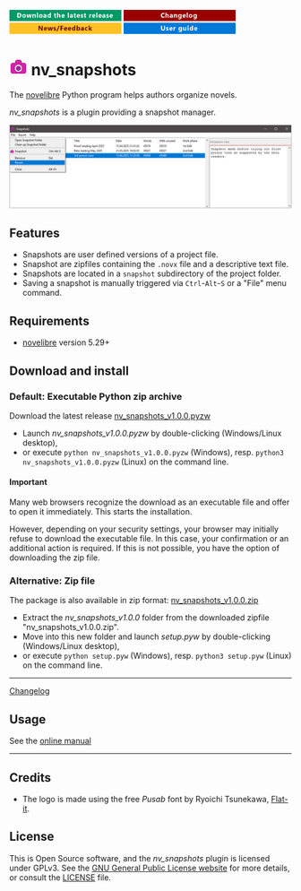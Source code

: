[![Download the latest release](docs/img/download-button.png)](https://github.com/peter88213/nv_snapshots/raw/main/dist/nv_snapshots_v1.0.0.pyzw)
[![Changelog](docs/img/changelog-button.png)](docs/changelog.md)
[![News/Feedback](docs/img/news-button.png)](https://github.com/peter88213/novelibre/discussions)
[![Online help](docs/img/help-button.png)](https://peter88213.github.io/nvhelp-en/nv_snapshots/)


# ![S](icons/snapshot.png) nv_snapshots

The [novelibre](https://github.com/peter88213/novelibre/) Python program helps authors organize novels.  

*nv_snapshots* is a plugin providing a snapshot manager. 

![Screenshot](docs/Screenshots/screen01.png)

## Features

- Snapshots are user defined versions of a project file. 
- Snapshot are zipfiles containing the `.novx` file and a descriptive text file. 
- Snapshots are located in a `snapshot` subdirectory of the project folder. 
- Saving a snapshot is manually triggered via `Ctrl`-`Alt`-`S` or a "File" menu command.

## Requirements

- [novelibre](https://github.com/peter88213/novelibre/) version 5.29+

## Download and install

### Default: Executable Python zip archive

Download the latest release [nv_snapshots_v1.0.0.pyzw](https://github.com/peter88213/nv_snapshots/raw/main/dist/nv_snapshots_v1.0.0.pyzw)

- Launch *nv_snapshots_v1.0.0.pyzw* by double-clicking (Windows/Linux desktop),
- or execute `python nv_snapshots_v1.0.0.pyzw` (Windows), resp. `python3 nv_snapshots_v1.0.0.pyzw` (Linux) on the command line.

#### Important

Many web browsers recognize the download as an executable file and offer to open it immediately. 
This starts the installation.

However, depending on your security settings, your browser may 
initially  refuse  to download the executable file. 
In this case, your confirmation or an additional action is required. 
If this is not possible, you have the option of downloading 
the zip file. 


### Alternative: Zip file

The package is also available in zip format: [nv_snapshots_v1.0.0.zip](https://github.com/peter88213/nv_snapshots/raw/main/dist/nv_snapshots_v1.0.0.zip)

- Extract the *nv_snapshots_v1.0.0* folder from the downloaded zipfile "nv_snapshots_v1.0.0.zip".
- Move into this new folder and launch *setup.pyw* by double-clicking (Windows/Linux desktop), 
- or execute `python setup.pyw` (Windows), resp. `python3 setup.pyw` (Linux) on the command line.

---

[Changelog](docs/changelog.md)

## Usage

See the [online manual](https://peter88213.github.io/nvhelp-en/nv_snapshots/)

---

## Credits

- The logo is made using the free *Pusab* font by Ryoichi Tsunekawa, [Flat-it](http://flat-it.com/).

## License

This is Open Source software, and the *nv_snapshots* plugin is licensed under GPLv3. See the
[GNU General Public License website](https://www.gnu.org/licenses/gpl-3.0.en.html) for more
details, or consult the [LICENSE](https://github.com/peter88213/nv_snapshots/blob/main/LICENSE) file.
